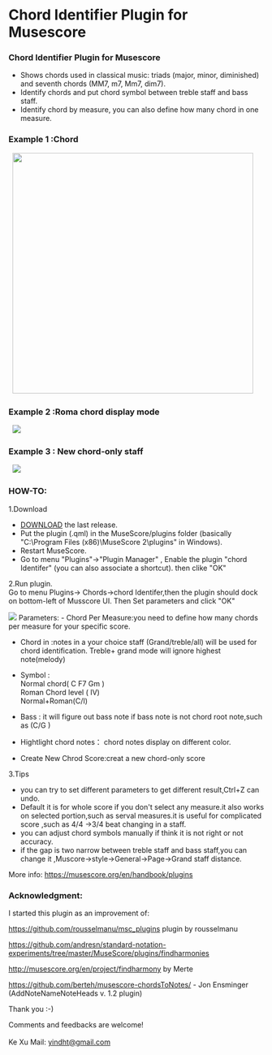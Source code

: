 # Chord Identifier Plugin for Musescore

<h3>Chord Identifier Plugin  for Musescore</h3>

- Shows chords used in classical music: triads (major, minor, diminished) and seventh chords (MM7, m7, Mm7, dim7).    
- Identify chords and put chord symbol between treble staff and bass staff.    
- Identify chord by measure, you can also define how many chord in one measure.    

<h3>Example 1 :Chord</h3>  
<img height="474px" src="https://github.com/yindht/msc_plugins/blob/master/example1.png"/>  
<br/>  

<h3>Example 2 :Roma chord display mode</h3>  
<img src="https://github.com/yindht/msc_plugins/blob/master/example2.png"/>  
<br/>  

<h3>Example 3 : New chord-only staff</h3>  
<img src="https://github.com/yindht/msc_plugins/blob/master/example3.png"/>  
<br/> 

<h3>HOW-TO:</h3>


1.Download 
- [DOWNLOAD](https://github.com/rousselmanu/msc_plugins/archive) the last release.  
- Put the plugin (.qml) in the MuseScore/plugins folder (basically "C:\Program Files (x86)\MuseScore 2\plugins" in Windows).  
- Restart MuseScore.
- Go to menu "Plugins"->"Plugin Manager" , Enable the plugin "chord Identifer" (you can also associate a shortcut). then clike "OK"<br/>  
  
2.Run plugin.  
Go to menu Plugins-> Chords->chord Identifer,then the plugin should dock on bottom-left of Musscore UI.
Then Set parameters and click "OK"  
  
<img src="https://github.com/yindht/msc_plugins/blob/master/panel.png"/>
Parameters:
- Chord Per Measure:you need to define how many chords per measure for your specific score.  

- Chord in :notes in a your choice staff (Grand/treble/all) will be used for chord identification.  Treble+ grand mode  will ignore  highest note(melody)  

- Symbol :   
Normal chord( C  F7  Gm )    
Roman Chord level  ( Ⅳ)   
Normal+Roman(C/I)  

- Bass : it will figure out bass note if bass note is not chord root note,such as (C/G ) 

- Hightlight chord notes：  chord notes display on different color.

- Create New Chrod Score:creat a new chord-only score 
                         

3.Tips  
- you can try to set different parameters  to get different result,Ctrl+Z can undo.  
- Default it is for whole score if you don't select any measure.it also works on selected portion,such as serval measures.it is useful for complicated score ,such as 4/4 ->3/4 beat changing in a staff.  
- you can adjust chord symbols manually if think it is not right or not accuracy.   
- if the gap is two narrow between treble staff and bass staff,you can change it ,Muscore->style->General->Page->Grand staff distance.    


More info: https://musescore.org/en/handbook/plugins  

<h3>Acknowledgment:</h3>  
I started this plugin as an improvement of:  
                       
  https://github.com/rousselmanu/msc_plugins  plugin by rousselmanu
  
  https://github.com/andresn/standard-notation-experiments/tree/master/MuseScore/plugins/findharmonies  
  
  http://musescore.org/en/project/findharmony  by Merte  
  
  https://github.com/berteh/musescore-chordsToNotes/  - Jon Ensminger (AddNoteNameNoteHeads v. 1.2 plugin)  
  
  Thank you :-)


Comments and feedbacks are welcome!<br/>  
Ke Xu
Mail: yindht@gmail.com  
